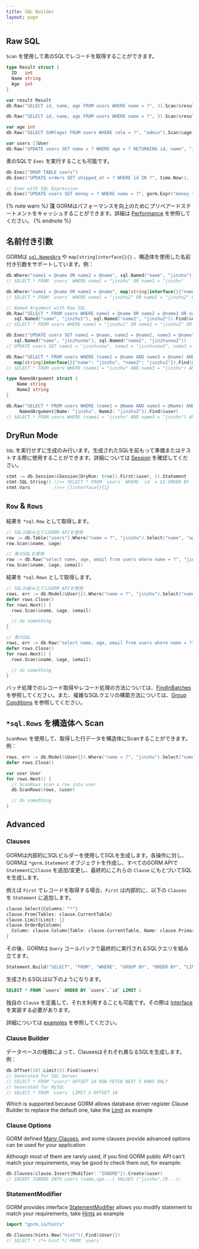```yaml
---
title: SQL Builder
layout: page
---
```


## Raw SQL

`Scan` を使用して素のSQLでレコードを取得することができます。

```go
type Result struct {
  ID   int
  Name string
  Age  int
}

var result Result
db.Raw("SELECT id, name, age FROM users WHERE name = ?", 3).Scan(&result)

db.Raw("SELECT id, name, age FROM users WHERE name = ?", 3).Scan(&result)

var age int
db.Raw("SELECT SUM(age) FROM users WHERE role = ?", "admin").Scan(&age)

var users []User
db.Raw("UPDATE users SET name = ? WHERE age = ? RETURNING id, name", "jinzhu", 20).Scan(&users)
```

素のSQLで `Exec` を実行することも可能です。

```go
db.Exec("DROP TABLE users")
db.Exec("UPDATE orders SET shipped_at = ? WHERE id IN ?", time.Now(), []int64{1, 2, 3})

// Exec with SQL Expression
db.Exec("UPDATE users SET money = ? WHERE name = ?", gorm.Expr("money * ? + ?", 10000, 1), "jinzhu")
```

{% note warn %}
**注** GORMはパフォーマンスを向上のためにプリペアードステートメントをキャッシュすることができます。詳細は [Performance](performance.html) を参照してください。
{% endnote %}

## <span id="named_argument">名前付き引数</span>

GORMは [`sql.NamedArg`](https://tip.golang.org/pkg/database/sql/#NamedArg) や `map[string]interface{}{}` 、構造体を使用した名前付き引数をサポートしています。例：

```go
db.Where("name1 = @name OR name2 = @name", sql.Named("name", "jinzhu")).Find(&user)
// SELECT * FROM `users` WHERE name1 = "jinzhu" OR name2 = "jinzhu"

db.Where("name1 = @name OR name2 = @name", map[string]interface{}{"name": "jinzhu2"}).First(&result3)
// SELECT * FROM `users` WHERE name1 = "jinzhu2" OR name2 = "jinzhu2" ORDER BY `users`.`id` LIMIT 1

// Named Argument with Raw SQL
db.Raw("SELECT * FROM users WHERE name1 = @name OR name2 = @name2 OR name3 = @name",
   sql.Named("name", "jinzhu1"), sql.Named("name2", "jinzhu2")).Find(&user)
// SELECT * FROM users WHERE name1 = "jinzhu1" OR name2 = "jinzhu2" OR name3 = "jinzhu1"

db.Exec("UPDATE users SET name1 = @name, name2 = @name2, name3 = @name",
   sql.Named("name", "jinzhunew"), sql.Named("name2", "jinzhunew2"))
// UPDATE users SET name1 = "jinzhunew", name2 = "jinzhunew2", name3 = "jinzhunew"

db.Raw("SELECT * FROM users WHERE (name1 = @name AND name3 = @name) AND name2 = @name2",
   map[string]interface{}{"name": "jinzhu", "name2": "jinzhu2"}).Find(&user)
// SELECT * FROM users WHERE (name1 = "jinzhu" AND name3 = "jinzhu") AND name2 = "jinzhu2"

type NamedArgument struct {
    Name string
    Name2 string
}

db.Raw("SELECT * FROM users WHERE (name1 = @Name AND name3 = @Name) AND name2 = @Name2",
     NamedArgument{Name: "jinzhu", Name2: "jinzhu2"}).Find(&user)
// SELECT * FROM users WHERE (name1 = "jinzhu" AND name3 = "jinzhu") AND name2 = "jinzhu2"
```

## DryRun Mode

`SQL` を実行せずに生成のみ行います。生成されたSQLを前もって準備またはテストする際に使用することができます。詳細については [Session](session.html) を確認してください。

```go
stmt := db.Session(&Session{DryRun: true}).First(&user, 1).Statement
stmt.SQL.String() //=> SELECT * FROM `users` WHERE `id` = $1 ORDER BY `id`
stmt.Vars         //=> []interface{}{1}
```

## `Row` & `Rows`

結果を `*sql.Row` として取得します。

```go
// SQLの組み立てにGORM APIを使用
row := db.Table("users").Where("name = ?", "jinzhu").Select("name", "age").Row()
row.Scan(&name, &age)

// 素のSQLを使用
row := db.Raw("select name, age, email from users where name = ?", "jinzhu").Row()
row.Scan(&name, &age, &email)
```

結果を `*sql.Rows` として取得します。

```go
// SQLの組み立てにGORM APIを使用
rows, err := db.Model(&User{}).Where("name = ?", "jinzhu").Select("name, age, email").Rows()
defer rows.Close()
for rows.Next() {
  rows.Scan(&name, &age, &email)

  // do something
}

// 素のSQL
rows, err := db.Raw("select name, age, email from users where name = ?", "jinzhu").Rows()
defer rows.Close()
for rows.Next() {
  rows.Scan(&name, &age, &email)

  // do something
}
```

バッチ処理でのレコード取得やレコード処理の方法については、[FindInBatches](advanced_query.html) を参照してください。また、複雑なSQLクエリの構築方法については、[Group Conditions](advanced_query.html#group_conditions) を参照してください。

## `*sql.Rows` を構造体へ Scan

`ScanRows` を使用して、取得した行データを構造体にScanすることができます。例：

```go
rows, err := db.Model(&User{}).Where("name = ?", "jinzhu").Select("name, age, email").Rows() // (*sql.Rows, error)
defer rows.Close()

var user User
for rows.Next() {
  // ScanRows scan a row into user
  db.ScanRows(rows, &user)

  // do something
}
```

## Advanced

### <span id="clauses">Clauses</span>

GORMは内部的にSQLビルダーを使用してSQLを生成します。各操作に対し、GORMは `*gorm.Statement` オブジェクトを作成し、すべてのGORM APIで `Statement`に`Clause` を追加/変更し、最終的にこれらの `Clause` にもとづいてSQLを生成します。

例えば `First` でレコードを取得する場合、`First` は内部的に、以下の `Clauses` を `Statement` に追加します。

```go
clause.Select{Columns: "*"}
clause.From{Tables: clause.CurrentTable}
clause.Limit{Limit: 1}
clause.OrderByColumn{
  Column: clause.Column{Table: clause.CurrentTable, Name: clause.PrimaryKey},
}
```

その後、GORMは `Query` コールバックで最終的に実行されるSQLクエリを組み立てます。

```go
Statement.Build("SELECT", "FROM", "WHERE", "GROUP BY", "ORDER BY", "LIMIT", "FOR")
```

生成されるSQLは以下のようになります。

```sql
SELECT * FROM `users` ORDER BY `users`.`id` LIMIT 1
```

独自の `Clause` を定義して、それを利用することも可能です。その際は [Interface](https://pkg.go.dev/gorm.io/gorm/clause?tab=doc#Interface) を実装する必要があります。

詳細については [examples](https://github.com/go-gorm/gorm/tree/master/clause) を参照してください。

### Clause Builder

データベースの種類によって、Clausesはそれぞれ異なるSQLを生成します。例：

```go
db.Offset(10).Limit(5).Find(&users)
// Generated for SQL Server
// SELECT * FROM "users" OFFSET 10 ROW FETCH NEXT 5 ROWS ONLY
// Generated for MySQL
// SELECT * FROM `users` LIMIT 5 OFFSET 10
```

Which is supported because GORM allows database driver register Clause Builder to replace the default one, take the [Limit](https://github.com/go-gorm/sqlserver/blob/512546241200023819d2e7f8f2f91d7fb3a52e42/sqlserver.go#L45) as example

### Clause Options

GORM defined [Many Clauses](https://github.com/go-gorm/gorm/tree/master/clause), and some clauses provide advanced options can be used for your application

Although most of them are rarely used, if you find GORM public API can't match your requirements, may be good to check them out, for example:

```go
db.Clauses(clause.Insert{Modifier: "IGNORE"}).Create(&user)
// INSERT IGNORE INTO users (name,age...) VALUES ("jinzhu",18...);
```

### StatementModifier

GORM provides interface [StatementModifier](https://pkg.go.dev/gorm.io/gorm?tab=doc#StatementModifier) allows you modify statement to match your requirements, take [Hints](hints.html) as example

```go
import "gorm.io/hints"

db.Clauses(hints.New("hint")).Find(&User{})
// SELECT * /*+ hint */ FROM `users`
```
